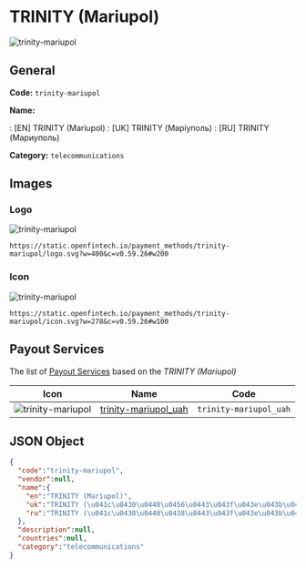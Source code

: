
# TRINITY (Mariupol) 
![trinity-mariupol](https://static.openfintech.io/payment_methods/trinity-mariupol/logo.svg?w=400&c=v0.59.26#w200)  

## General 
**Code:** `trinity-mariupol` 
 
**Name:** 
 
:	[EN] TRINITY (Mariupol) 
:	[UK] TRINITY (Маріуполь) 
:	[RU] TRINITY (Мариуполь) 
 
**Category:** `telecommunications` 
 

## Images 

### Logo 
![trinity-mariupol](https://static.openfintech.io/payment_methods/trinity-mariupol/logo.svg?w=400&c=v0.59.26#w200)  

```
https://static.openfintech.io/payment_methods/trinity-mariupol/logo.svg?w=400&c=v0.59.26#w200
```  

### Icon 
![trinity-mariupol](https://static.openfintech.io/payment_methods/trinity-mariupol/icon.svg?w=278&c=v0.59.26#w100)  

```
https://static.openfintech.io/payment_methods/trinity-mariupol/icon.svg?w=278&c=v0.59.26#w100
```  

## Payout Services 
 
The list of [Payout Services](/payout-services/) based on the _TRINITY (Mariupol)_ 

|Icon|Name|Code| 
|:---:|:---:|:---:| 
|![trinity-mariupol](https://static.openfintech.io/payout_methods/trinity-mariupol/icon.svg?w=278&c=v0.59.26#w40) |[trinity-mariupol_uah](/payout-services/trinity-mariupol_uah/)|`trinity-mariupol_uah`| 
 

## JSON Object 

```json
{
  "code":"trinity-mariupol",
  "vendor":null,
  "name":{
    "en":"TRINITY (Mariupol)",
    "uk":"TRINITY (\u041c\u0430\u0440\u0456\u0443\u043f\u043e\u043b\u044c)",
    "ru":"TRINITY (\u041c\u0430\u0440\u0438\u0443\u043f\u043e\u043b\u044c)"
  },
  "description":null,
  "countries":null,
  "category":"telecommunications"
}
```  
